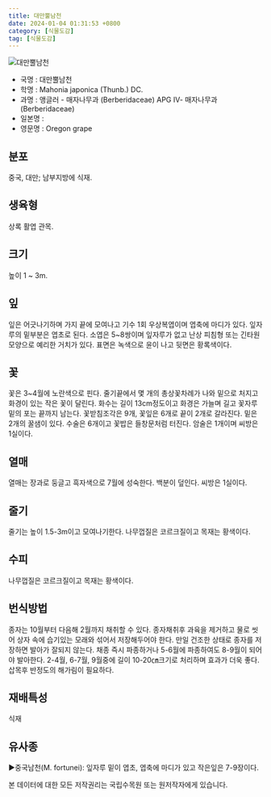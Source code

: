 ```yaml
---
title: 대만뿔남천
date: 2024-01-04 01:31:53 +0800
category: [식물도감]
tag: [식물도감]
---
```




![대만뿔남천](/fileUpload/plants/basic/Berberidaceae/Mahonia/24792/24792_1_th2.jpg)
- 국명 : 대만뿔남천
- 학명 : Mahonia japonica (Thunb.) DC.
- 과명 : 앵글러 - 매자나무과 (Berberidaceae) APG Ⅳ- 매자나무과 (Berberidaceae)
- 일본명 : 
- 영문명 : Oregon grape


## 분포
중국, 대만; 남부지방에 식재.
## 생육형
상록 활엽 관목.
## 크기
높이 1 ~ 3m.
## 잎
잎은 어긋나기하며 가지 끝에 모여나고  기수 1회 우상복엽이며 엽축에 마디가 있다. 잎자루의 밑부분은 엽초로 된다. 소엽은 5~8쌍이며 잎자루가 없고 난상 피침형 또는 긴타원모양으로 예리한 거치가 있다. 표면은 녹색으로 윤이 나고 뒷면은 황록색이다.
## 꽃
꽃은 3~4월에 노란색으로 핀다. 줄기끝에서 몇 개의 총상꽃차례가 나와 밑으로 처지고 화경이 있는 작은 꽃이 달린다. 화수는 길이 13cm정도이고 화경은 가늘며 길고 꽃자루 밑의 포는 끝까지 남는다. 꽃받침조각은 9개, 꽃잎은 6개로 끝이 2개로 갈라진다. 밑은 2개의 꿀샘이 있다. 수술은 6개이고 꽃밥은 들창문처럼 터진다. 암술은 1개이며 씨방은 1실이다.
## 열매
열매는 장과로 둥글고 흑자색으로 7월에 성숙한다. 백분이 덮인다. 씨방은 1실이다.
## 줄기
줄기는 높이 1.5-3m이고 모여나기한다. 나무껍질은 코르크질이고 목재는 황색이다.
## 수피
나무껍질은 코르크질이고 목재는 황색이다.
## 번식방법
종자는 10월부터 다음해 2월까지 채취할 수 있다. 종자채취후 과육을 제거하고 물로 씻어 상자 속에 습기있는 모래와 섞어서 저장해두어야 한다. 만일 건조한 상태로 종자를 저장하면 발아가 잘되지 않는다. 채종 즉시 파종하거나 5-6월에 파종하여도 8-9월이 되어야 발아한다. 2-4월, 6-7월, 9월중에 길이 10-20㎝크기로 처리하며 효과가 더욱 좋다. 삽목후 반정도의 해가림이 필요하다.
## 재배특성
식재
## 유사종
▶중국남천(M. fortunei): 잎자루 밑이 엽초, 엽축에 마디가 있고 작은잎은 7-9장이다.






본 데이터에 대한 모든 저작권리는 국립수목원 또는 원저작자에게 있습니다.
